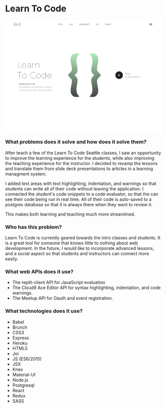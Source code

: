 # Learn To Code

![Landing Page ScreenShot](/app/assets/images/landing.png?raw=true)

### What problems does it solve and how does it solve them?

After teach a few of the Learn To Code Seattle classes, I saw an opportunity to improve the learning experience for the students, while also improving the teaching experience for the instructor. I decided to revamp the lessons and translate them from slide deck presentations to articles in a learning managment system.

I added text areas with text highlighting, indentation, and warnings so that students can write all of their code without leaving the application. I connected the student's code snippets to a code evaluator, so that the can see their code being run in real time. All of their code is auto-saved to a postgres database so that it is always there when they want to review it.

This makes both learning and teaching much more streamlined.

### Who has this problem?

Learn To Code is currently geared towards the intro classes and students. It is a great tool for someone that knows little to nothing about web development. In the future, I would like to incorporate advanced lessons, and a social aspect so that students and instructors can connect more easily.

### What web APIs does it use?

* The replit-client API for JavaScript evaluation
* The Cloud9 Ace Editor API for syntax highlighting, indentation, and code warnings.
* The Meetup API for Oauth and event registration.

### What technologies does it use?

* Babel
* Brunch
* CSS3
* Express
* Heroku
* HTML5
* Joi
* JS (ES6/2015)
* JSX
* Knex
* Material-UI
* Node.js
* Postgresql
* React
* Redux
* SASS
